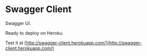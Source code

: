 # Swagger Client #

Swagger UI.

Ready to deploy on Heroku.

Test it at [http://swagger-client.herokuapp.com/](http://swagger-client.herokuapp.com/)